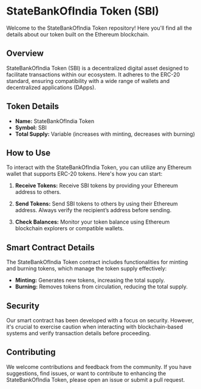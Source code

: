 # StateBankOfIndia Token (SBI)

Welcome to the StateBankOfIndia Token repository! Here you'll find all the details about our token built on the Ethereum blockchain.

## Overview

StateBankOfIndia Token (SBI) is a decentralized digital asset designed to facilitate transactions within our ecosystem. It adheres to the ERC-20 standard, ensuring compatibility with a wide range of wallets and decentralized applications (DApps).

## Token Details

- **Name:** StateBankOfIndia Token
- **Symbol:** SBI
- **Total Supply:** Variable (increases with minting, decreases with burning)

## How to Use

To interact with the StateBankOfIndia Token, you can utilize any Ethereum wallet that supports ERC-20 tokens. Here's how you can start:

1. **Receive Tokens:** Receive SBI tokens by providing your Ethereum address to others.
   
2. **Send Tokens:** Send SBI tokens to others by using their Ethereum address. Always verify the recipient’s address before sending.
   
3. **Check Balances:** Monitor your token balance using Ethereum blockchain explorers or compatible wallets.

## Smart Contract Details

The StateBankOfIndia Token contract includes functionalities for minting and burning tokens, which manage the token supply effectively:

- **Minting:** Generates new tokens, increasing the total supply.
- **Burning:** Removes tokens from circulation, reducing the total supply.

## Security

Our smart contract has been developed with a focus on security. However, it's crucial to exercise caution when interacting with blockchain-based systems and verify transaction details before proceeding.

## Contributing

We welcome contributions and feedback from the community. If you have suggestions, find issues, or want to contribute to enhancing the StateBankOfIndia Token, please open an issue or submit a pull request.

